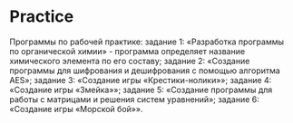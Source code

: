 # Practice
Программы по рабочей практике:
задание 1: «Разработка программы по органической химии» - 
программа определяет название химического элемента по его составу;
задание 2: «Создание программы для шифрования и дешифрования с помощью алгоритма AES»;
задание 3: «Создание игры «Крестики-нолики»»;
задание 4: «Создание игры «Змейка»»;
задание 5: «Создание программы для работы с матрицами и решения систем уравнений»;
задание 6: «Создание игры «Морской бой»».
